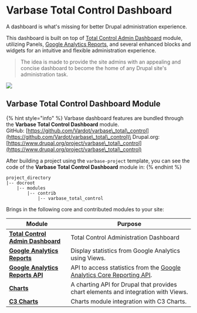 # Varbase Total Control Dashboard

A dashboard is what's missing for better Drupal administration experience.

This dashboard is built on top of [Total Control Admin Dashboard](https://www.drupal.org/project/total\_control) module, utilizing Panels, [Google Analytics Reports](https://www.drupal.org/project/google\_analytics\_reports), and several enhanced blocks and widgets for an intuitive and flexible administration experience.

> The idea is made to provide the site admins with an appealing and concise dashboard to become the home of any Drupal site's administration task.



![](../../../.gitbook/assets/varbase-total-control-admin-dashboard-imac\_0.png)

## Varbase Total Control Dashboard Module

{% hint style="info" %}
Varbase dashboard features are bundled through the **Varbase Total Control Dashboard** module.\
GitHub: [https://github.com/Vardot/varbase\_total\_control](https://github.com/Vardot/varbase\_total\_control)\
Drupal.org: [https://www.drupal.org/project/varbase\_total\_control](https://www.drupal.org/project/varbase\_total\_control)

After building a project using the `varbase-project` template, you can see the code of the **Varbase Total Control Dashboard** module in:
{% endhint %}

```
project_directory
|-- docroot
    |-- modules
        |-- contrib
            |-- varbase_total_control
```

Brings in the following core and contributed modules to your site:

| Module                                                                                        | Purpose                                                                                                                                        |
| --------------------------------------------------------------------------------------------- | ---------------------------------------------------------------------------------------------------------------------------------------------- |
| [**Total Control Admin Dashboard**](https://www.drupal.org/project/total\_control)            | Total Control Administration Dashboard                                                                                                         |
| [**Google Analytics Reports**](https://www.drupal.org/project/google\_analytics\_reports)     | Display statistics from Google Analytics using Views.                                                                                          |
| [**Google Analytics Reports API**](https://www.drupal.org/project/google\_analytics\_reports) | API to access statistics from the [Google Analytics Core Reporting API](https://developers.google.com/analytics/devguides/reporting/core/v3/). |
| [**Charts**](https://www.drupal.org/project/charts)                                           | A charting API for Drupal that provides chart elements and integration with Views.                                                             |
| [**C3 Charts**](https://www.drupal.org/project/charts)                                        | Charts module integration with C3 Charts.                                                                                                      |
